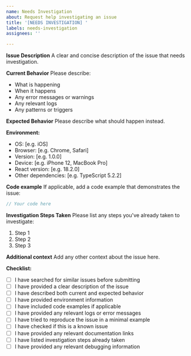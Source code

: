 ```yaml
---
name: Needs Investigation
about: Request help investigating an issue
title: '[NEEDS INVESTIGATION] '
labels: needs-investigation
assignees: ''

---
```


**Issue Description**
A clear and concise description of the issue that needs investigation.

**Current Behavior**
Please describe:
- What is happening
- When it happens
- Any error messages or warnings
- Any relevant logs
- Any patterns or triggers

**Expected Behavior**
Please describe what should happen instead.

**Environment:**
- OS: [e.g. iOS]
- Browser: [e.g. Chrome, Safari]
- Version: [e.g. 1.0.0]
- Device: [e.g. iPhone 12, MacBook Pro]
- React version: [e.g. 18.2.0]
- Other dependencies: [e.g. TypeScript 5.2.2]

**Code example**
If applicable, add a code example that demonstrates the issue:

```javascript
// Your code here
```

**Investigation Steps Taken**
Please list any steps you've already taken to investigate:
1. Step 1
2. Step 2
3. Step 3

**Additional context**
Add any other context about the issue here.

**Checklist:**
- [ ] I have searched for similar issues before submitting
- [ ] I have provided a clear description of the issue
- [ ] I have described both current and expected behavior
- [ ] I have provided environment information
- [ ] I have included code examples if applicable
- [ ] I have provided any relevant logs or error messages
- [ ] I have tried to reproduce the issue in a minimal example
- [ ] I have checked if this is a known issue
- [ ] I have provided any relevant documentation links
- [ ] I have listed investigation steps already taken
- [ ] I have provided any relevant debugging information 
